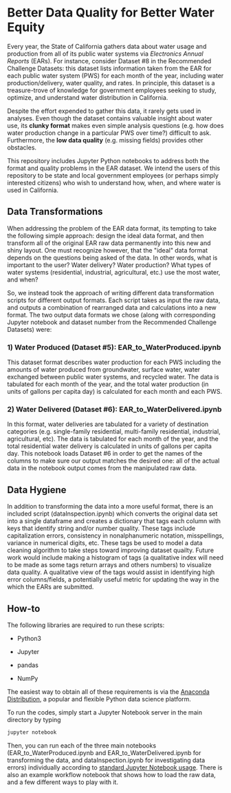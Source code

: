 # Better Data Quality for Better Water Equity

Every year, the State of California gathers data about water usage and production from all of its public water systems via *Electronics Annual Reports* (EARs). For instance, consider Dataset #8 in the Recommended Challenge Datasets: this dataset lists information taken from the EAR for each public water system (PWS) for each month of the year, including water production/delivery, water quality, and rates. In principle, this dataset is a treasure-trove of knowledge for government employees seeking to study, optimize, and understand water distribution in California.

Despite the effort expended to gather this data, it rarely gets used in analyses. Even though the dataset contains valuable insight about water use, its **clunky format** makes even simple analysis questions (e.g. how does water production change in a particular PWS over time?) difficult to ask. Furthermore, the **low data quality** (e.g. missing fields) provides other obstacles. 

This repository includes Jupyter Python notebooks to address both the format and quality problems in the EAR dataset. We intend the users of this repository to be state and local government employees (or perhaps simply interested citizens) who wish to understand how, when, and where water is used in California. 

## Data Transformations

When addressing the problem of the EAR data format, its tempting to take the following simple approach: design the ideal data format, and then transform all of the original EAR raw data permanently into this new and shiny layout. One must recognize however, that the "ideal" data format depends on the questions being asked of the data. In other words, what is important to the user? Water delivery? Water production? What types of water systems (residential, industrial, agricultural, etc.) use the most water, and when?

So, we instead took the approach of writing different data transformation scripts for different output formats. Each script takes as input the raw data, and outputs a combination of rearranged data and calculations into a new format. The two output data formats we chose (along with corresponding Jupyter notebook and dataset number from the Recommended Challenge Datasets) were:

### 1) Water Produced (Dataset #5): EAR_to_WaterProduced.ipynb
This dataset format describes water production for each PWS including the amounts of water produced from groundwater, surface water, water exchanged between public water systems, and recycled water. The data is tabulated for each month of the year, and the total water production (in units of gallons per capita day) is calculated for each month and each PWS.

### 2) Water Delivered (Dataset #6): EAR_to_WaterDelivered.ipynb
In this format, water deliveries are tabulated for a variety of destination categories (e.g. single-family residential, multi-family residential, industrial, agricultural, etc). The data is tabulated for each month of the year, and the total residential water delivery is calculated in units of gallons per capita day. This notebook loads Dataset #6 in order to get the names of the columns to make sure our output matches the desired one: all of the actual data in the notebook output comes from the manipulated raw data.

## Data Hygiene

In addition to transforming the data into a more useful format, there is an included script (dataInspection.ipynb) which converts the original data set into a single dataframe and creates a dictionary that tags each column with keys that identify string and/or number quality. These tags include capitalization errors, consistency in nonalphanumeric notation, misspellings, variance in numerical digits, etc. These tags be used to model a data cleaning algorithm to take steps toward improving dataset quailty. Future work would include making a histogram of tags (a qualitative index will need to be made as some tags return arrays and others numbers) to visualize data quality. A qualitative view of the tags would assist in identifying high error columns/fields, a potentially useful metric for updating the way in the which the EARs are submitted.  

## How-to

The following libraries are required to run these scripts:

* Python3

* Jupyter

* pandas

* NumPy

The easiest way to obtain all of these requirements is via the [Anaconda Distribution](https://www.anaconda.com/download/), a popular and flexible Python data science platform.

To run the codes, simply start a Jupyter Notebook server in the main directory by typing
```bash
jupyter notebook
```
Then, you can run each of the three main notebooks (EAR_to_WaterProduced.ipynb and EAR_to_WaterDelivered.ipynb for transforming the data, and dataInspection.ipynb for investigating data errors) individually according to [standard Jupyter Notebook usage](https://jupyter-notebook-beginner-guide.readthedocs.io/en/latest/execute.html). There is also an example workflow notebook that shows how to load the raw data, and a few different ways to play with it.
